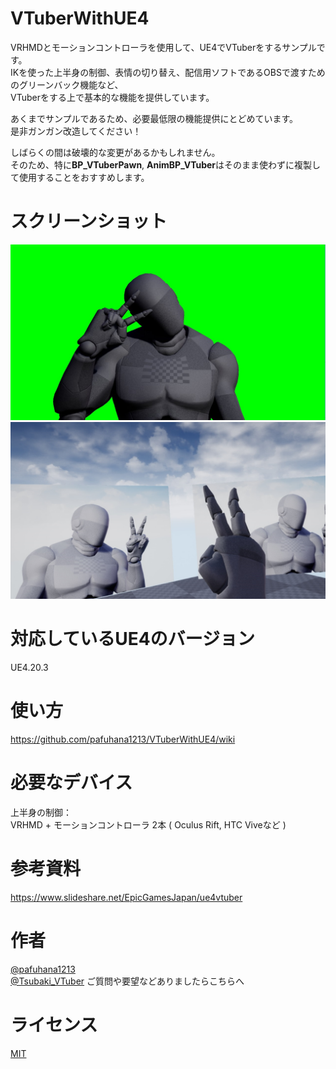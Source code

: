 # VTuberWithUE4
VRHMDとモーションコントローラを使用して、UE4でVTuberをするサンプルです。  
IKを使った上半身の制御、表情の切り替え、配信用ソフトであるOBSで渡すためのグリーンバック機能など、  
VTuberをする上で基本的な機能を提供しています。  
  
あくまでサンプルであるため、必要最低限の機能提供にとどめています。  
是非ガンガン改造してください！
  
しばらくの間は破壊的な変更があるかもしれません。  
そのため、特に**BP_VTuberPawn**, **AnimBP_VTuber**はそのまま使わずに複製して使用することをおすすめします。

# スクリーンショット
![ScreenShot0](https://github.com/pafuhana1213/Screenshot/blob/master/UE4WithVTuber0.jpg "")  
![ScreenShot1](https://github.com/pafuhana1213/Screenshot/blob/master/UE4WithVTuber1.jpg "")  

# 対応しているUE4のバージョン
UE4.20.3

# 使い方
https://github.com/pafuhana1213/VTuberWithUE4/wiki  

# 必要なデバイス
上半身の制御：  
VRHMD + モーションコントローラ 2本 ( Oculus Rift, HTC Viveなど )  

# 参考資料
https://www.slideshare.net/EpicGamesJapan/ue4vtuber


# 作者
[@pafuhana1213](https://twitter.com/pafuhana1213)  
[@Tsubaki_VTuber](https://twitter.com/Tsubaki_VTuber) ご質問や要望などありましたらこちらへ

# ライセンス
[MIT](https://github.com/pafuhana1213/VTuberWithUE4/blob/master/LICENSE)
